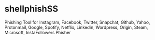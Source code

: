 # shellphishSS
Phishing Tool for Instagram, Facebook, Twitter, Snapchat, Github, Yahoo, Protonmail, Google, Spotify, Netflix, Linkedin, Wordpress, Origin, Steam, Microsoft, InstaFollowers Phisher 
